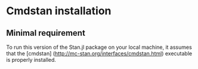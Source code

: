 # Cmdstan installation

## Minimal requirement

To run this version of the Stan.jl package on your local machine, it assumes that the  [cmdstan] (http://mc-stan.org/interfaces/cmdstan.html) executable is properly installed.

